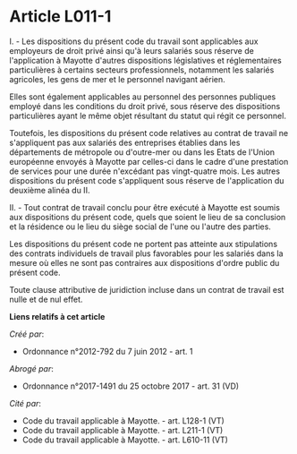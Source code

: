 # Article L011-1

I. - Les dispositions du présent code du travail sont applicables aux employeurs de droit privé ainsi qu'à leurs salariés
sous réserve de l'application à Mayotte d'autres dispositions législatives et réglementaires particulières à certains
secteurs professionnels, notamment les salariés agricoles, les gens de mer et le personnel navigant aérien. 

Elles sont également applicables au personnel des personnes publiques employé dans les conditions du droit privé, sous
réserve des dispositions particulières ayant le même objet résultant du statut qui régit ce personnel. 

Toutefois, les dispositions du présent code relatives au contrat de travail ne s'appliquent pas aux salariés des entreprises
établies dans les départements de métropole ou d'outre-mer ou dans les Etats de l'Union européenne envoyés à Mayotte par
celles-ci dans le cadre d'une prestation de services pour une durée n'excédant pas vingt-quatre mois. Les autres dispositions
du présent code s'appliquent sous réserve de l'application du deuxième alinéa du II. 

II. - Tout contrat de travail conclu pour être exécuté à Mayotte est soumis aux dispositions du présent code, quels que
soient le lieu de sa conclusion et la résidence ou le lieu du siège social de l'une ou l'autre des parties. 

Les dispositions du présent code ne portent pas atteinte aux stipulations des contrats individuels de travail plus favorables
pour les salariés dans la mesure où elles ne sont pas contraires aux dispositions d'ordre public du présent code. 

Toute clause attributive de juridiction incluse dans un contrat de travail est nulle et de nul effet.

**Liens relatifs à cet article**

_Créé par_:

  - Ordonnance n°2012-792 du 7 juin 2012 - art. 1

_Abrogé par_:

  - Ordonnance n°2017-1491 du 25 octobre 2017 - art. 31 (VD)

_Cité par_:

  - Code du travail applicable à Mayotte. - art. L128-1 (VT)
  - Code du travail applicable à Mayotte. - art. L211-1 (VT)
  - Code du travail applicable à Mayotte. - art. L610-11 (VT)
